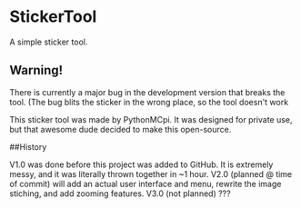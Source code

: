 # StickerTool
A simple sticker tool.

## Warning!
There is currently a
major bug in the
development version
that breaks the tool.
(The bug blits the
sticker in the wrong
place, so the tool
doesn't work

This sticker tool was made by PythonMCpi. It was designed for private use, but that awesome dude decided to make this open-source.

##History

V1.0 was done before this project was added to GitHub. It is extremely messy, and it was literally thrown together in ~1 hour.
V2.0 (planned @ time of commit) will add an actual user interface and menu, rewrite the image stiching, and add zooming features.
V3.0 (not planned) ???
